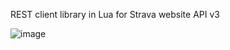REST client library in Lua for Strava website API v3

![image](https://travis-ci.org/akshaynathr/Lua-Strava.svg?branch=master)
